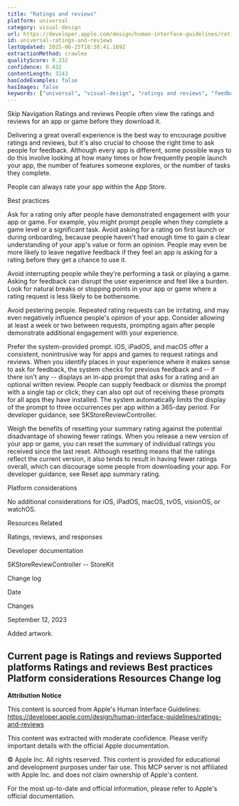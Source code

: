```yaml
---
title: "Ratings and reviews"
platform: universal
category: visual-design
url: https://developer.apple.com/design/human-interface-guidelines/ratings-and-reviews
id: universal-ratings-and-reviews
lastUpdated: 2025-06-25T18:30:41.169Z
extractionMethod: crawlee
qualityScore: 0.332
confidence: 0.432
contentLength: 3243
hasCodeExamples: false
hasImages: false
keywords: ["universal", "visual-design", "ratings and reviews", "feedback", "navigation", "system", "user experience", "ios", "ipad", "macos"]
---
```

Skip Navigation
Ratings and reviews
People often view the ratings and reviews for an app or game before they download it.

Delivering a great overall experience is the best way to encourage positive ratings and reviews, but it's also crucial to choose the right time to ask people for feedback. Although every app is different, some possible ways to do this involve looking at how many times or how frequently people launch your app, the number of features someone explores, or the number of tasks they complete.

People can always rate your app within the App Store.

Best practices

Ask for a rating only after people have demonstrated engagement with your app or game. For example, you might prompt people when they complete a game level or a significant task. Avoid asking for a rating on first launch or during onboarding, because people haven't had enough time to gain a clear understanding of your app's value or form an opinion. People may even be more likely to leave negative feedback if they feel an app is asking for a rating before they get a chance to use it.

Avoid interrupting people while they're performing a task or playing a game. Asking for feedback can disrupt the user experience and feel like a burden. Look for natural breaks or stopping points in your app or game where a rating request is less likely to be bothersome.

Avoid pestering people. Repeated rating requests can be irritating, and may even negatively influence people's opinion of your app. Consider allowing at least a week or two between requests, prompting again after people demonstrate additional engagement with your experience.

Prefer the system-provided prompt. iOS, iPadOS, and macOS offer a consistent, nonintrusive way for apps and games to request ratings and reviews. When you identify places in your experience where it makes sense to ask for feedback, the system checks for previous feedback and -- if there isn't any -- displays an in-app prompt that asks for a rating and an optional written review. People can supply feedback or dismiss the prompt with a single tap or click; they can also opt out of receiving these prompts for all apps they have installed. The system automatically limits the display of the prompt to three occurrences per app within a 365-day period. For developer guidance, see SKStoreReviewController.

Weigh the benefits of resetting your summary rating against the potential disadvantage of showing fewer ratings. When you release a new version of your app or game, you can reset the summary of individual ratings you received since the last reset. Although resetting means that the ratings reflect the current version, it also tends to result in having fewer ratings overall, which can discourage some people from downloading your app. For developer guidance, see Reset app summary rating.

Platform considerations

No additional considerations for iOS, iPadOS, macOS, tvOS, visionOS, or watchOS.

Resources
Related

Ratings, reviews, and responses

Developer documentation

SKStoreReviewController -- StoreKit

Change log

Date

Changes

September 12, 2023

Added artwork.

Current page is Ratings and reviews
Supported platforms
Ratings and reviews
Best practices
Platform considerations
Resources
Change log
---

**Attribution Notice**

This content is sourced from Apple's Human Interface Guidelines: https://developer.apple.com/design/human-interface-guidelines/ratings-and-reviews

This content was extracted with moderate confidence. Please verify important details with the official Apple documentation.

© Apple Inc. All rights reserved. This content is provided for educational and development purposes under fair use. This MCP server is not affiliated with Apple Inc. and does not claim ownership of Apple's content.

For the most up-to-date and official information, please refer to Apple's official documentation.
